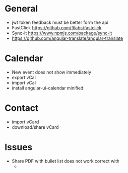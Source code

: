 # General
- jwt token feedback must be better form the api
- FastClick https://github.com/ftlabs/fastclick
- Sync-it https://www.npmjs.com/package/sync-it
- https://github.com/angular-translate/angular-translate

# Calendar
- New event does not show immediately
- export vCal
- import vCal
- install angular-ui-calendar minified

# Contact
- import vCard
- download/share vCard

# Issues
- Share PDF with bullet list does not work correct with <ul><li>
